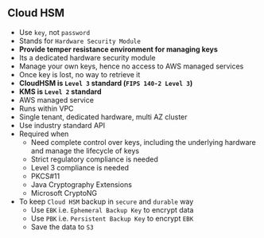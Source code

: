 ## Cloud HSM

- Use `key`, not `password`
- Stands for `Hardware Security Module`
- **Provide temper resistance environment for managing keys**
- Its a dedicated hardware security module
- Manage your own keys, hence no access to AWS managed services
- Once key is lost, no way to retrieve it
- **CloudHSM is `Level 3` standard (`FIPS 140-2 Level 3`)**
- **KMS is `Level 2` standard**
- AWS managed service
- Runs within VPC
- Single tenant, dedicated hardware, multi AZ cluster
- Use industry standard API
- Required when
  - Need complete control over keys, including the underlying hardware and manage the lifecycle of keys
  - Strict regulatory compliance is needed
  - Level 3 compliance is needed
  - PKCS#11
  - Java Cryptography Extensions
  - Microsoft CryptoNG
- To keep `Cloud HSM` backup in `secure` and `durable` way
  - Use `EBK` i.e. `Ephemeral Backup Key` to encrypt data
  - Use `PBK` i.e. `Persistent Backup Key` to encrypt `EBK`
  - Save the data to `S3`
